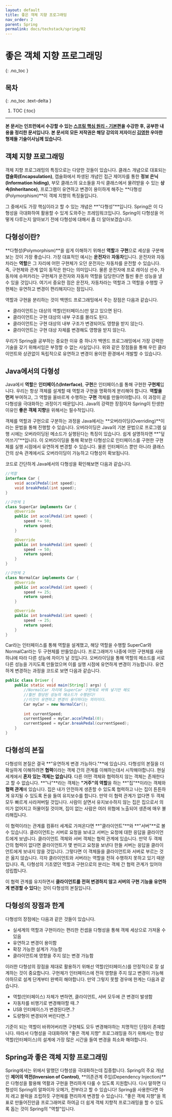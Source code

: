 ```yaml
---
layout: default
title: 좋은 객체 지향 프로그래밍
nav_order: 2
parent: Spring
permalink: docs/techstack/spring/02
---
```


# 좋은 객체 지향 프로그래밍   
{: .no_toc }

## 목차
{: .no_toc .text-delta }

1. TOC
{:toc}

---

**본 문서는 인프런에서 수강할 수 있는 [스프링 핵심 원리 - 기본편](https://inflearn.com/course/스프링-핵심-원리-기본편)을 수강한 후, 공부한 내용을 정리한 문서입니다. 본 문서의 모든 저작권은 해당 강의의 저자이신 [김영한](https://inflearn.com/users/@yh) 우아한형제들 기술이사님께 있습니다.**

## 객체 지향 프로그래밍
객체 지향 프로그래밍의 특징으로는 다양한 것들이 있습니다. 클래스 개념으로 대표되는 **캡슐화(Encapsulation)**, 캡슐화에서 파생된 개념인 접근 제어자를 통한 **정보 은닉(Information hiding)**, 부모 클래스의 요소들을 자식 클래스에서 물려받을 수 있는 **상속(Inheritance)**, 프로그램이 유연하고 변경이 용이하게 해주는 **다형성(Polymorphism)**이 객체 지향의 특징들입니다.

그 중에서도 가장 핵심이라고 할 수 있는 개념은 **"다형성"**입니다. Spring은 이 다형성을 극대화하여 활용할 수 있게 도와주는 프레임워크입니다. Spring이 다형성을 어떻게 다루는지 알아보기 전에 다형성에 대해서 좀 더 알아보겠습니다.

## 다형성이란?
**다형성(Polymorphism)**을 쉽게 이해하기 위해선 **역할**과 **구현**으로 세상을 구분해보는 것이 가장 좋습니다. 가장 대표적인 예시는 **운전자**와 **자동차**입니다. 운전자와 자동차라는 **역할**은 그 자리에 어떤 구현체가 오던 운전자는 자동차를 운전할 수 있습니다. 즉, 구현체와 관계 없이 동작은 한다는 의미입니다. 물론 운전자에 프로 레이싱 선수, 자동차에 슈퍼카라는 구현체가 운전자와 자동차 역할을 담당한다면 훨씬 좋은 성능을 낼 수 있을 것입니다. 여기서 중요한 점은 운전자, 자동차라는 역할과 그 역할을 수행할 구현체는 유연하고 변경이 편리해지다는 점입니다.

역할과 구현을 분리하는 것이 백엔드 프로그래밍에서 주는 장점은 다음과 같습니다.

* 클라이언트는 대상의 역할(인터페이스)만 알고 있으면 된다.
* 클라이언트는 구현 대상의 내부 구조를 몰라도 된다.
* 클라이언트는 구현 대상의 내부 구조가 변경되어도 영향을 받지 않는다.
* 클라이언트는 구현 대상 자체를 변경해도 영향을 받지 않는다.

우리가 Spring을 공부하는 중요한 이유 중 하나가 백엔드 프로그래밍에서 가장 강력한 기술을 갖기 위해서임은 부정할 수 없는 사실입니다. 위와 같은 장점들을 통해 우린 클라이언트와 상관없이 독립적으로 유연하고 변경이 용이한 환경에서 개발할 수 있습니다.

## Java에서의 다형성
Java에서 **역할**은 **인터페이스(Interface)**, **구현**은 인터페이스를 통해 구현한 **구현체**입니다. 우리는 항상 객체를 설계할 때 역할과 구현을 명확하게 분리해야 합니다. **역할을 먼저** 부여하고, 그 역할을 올바르게 수행하는 **구현** 객체를 만들어야합니다. 이 과정이 곧 다형성을 극대화하는 과정이기 때문입니다. Java의 강력한 장점이자 Spring이 탄생한 이유인 **좋은 객체 지향**을 위해서는 필수적입니다.

객체를 역할과 구현으로 구분하는 과정을 Java에서는 **오버라이딩(Overriding)**이라는 문법을 통해 진행할 수 있습니다. 오버라이딩은 Java의 기본 문법으로 프로그램 실행 시에는 오버라이딩된 메소드가 실행된다는 특징이 있습니다. 쉽게 설명하자면 **"덮어쓰기"**입니다. 이 오버라이딩을 통해 확보한 다형성으로 인터페이스를 구현한 구현체를 실행 시점에서 유연하게 변경할 수 있습니다. 물론 인터페이스 뿐만 아니라 클래스 간의 상속 관계에서도 오버라이딩이 가능하고 다형성이 확보됩니다.

코드로 간단하게 Java에서의 다형성을 확인해보면 다음과 같습니다.

```java
//역할
interface Car {
    void accelPedal(int speed);
    void breakPedal(int speed);
}

//구현체 1
class SuperCar implements Car {
    @Override
    public int accelPedal(int speed) {
        speed += 50;
        return speed;
    }

    @Override
    public int breakPedal(int speed) {
        speed -= 50;
        return speed;
    }
}

//구현체 2
class NormalCar implements Car {
    @Override
    public int accelPedal(int speed) {
        speed += 25;
        return speed;
    }

    @Override
    public int breakPedal(int speed) {
        speed -= 25;
        return speed;
    }
}
```

Car라는 인터페이스를 통해 역할을 설계했고, 해당 역할을 수행할 SuperCar와 NormalCar라는 두 구현체를 만들었습니다. 프로그래머가 나중에 어떤 구현체를 사용하냐에 따라 다른 성능에 차이가 날 것입니다. 오버라이딩을 통해 역할의 메소드를 서로 다른 성능을 가지도록 만들었으며 이를 실행 시점에 유연하게 변경이 가능합니다. 유연하게 변경하는 과정을 코드로 보면 다음과 같습니다.

```java
public class Driver {
    public static void main(String[] args) {
        //NormalCar 자리에 SuperCar 구현체로 바꿔 넣기만 해도
        //훨씬 향상된 성능의 메소드가 수행된다!
        //이것이 유연하고 변경이 용이하다는 의미이다.
        Car myCar = new NormalCar();
        
        int currentSpeed;
        currentSpeed = myCar.accelPedal(0);
        currentSpeed = myCar.breakPedal(currentSpeed);
    }
}
```

## 다형성의 본질
다형성의 본질은 결국 **"유연하게 변경 가능하다."**에 있습니다. 다형성의 본질을 더 확실하게 이해하려면 **협력**이라는 객체 간의 관계를 이해하는데서 시작해야합니다. 현실 세계에서 **혼자 있는 객체는 없습니다**. 다른 어떤 객체와 협력하지 않는 객체는 존재한다고 할 수 없습니다. **"나"**라는 객체는 **"거주"의 역할**을 하는 **"집"**이라는 객체와 **협력 관계**에 있습니다. 집은 내가 안전하게 생존할 수 있도록 협력하고 나는 집이 튼튼하게 유지될 수 있도록 돈을 들여 유지보수를 합니다. 만약 이 협력 관계가 없다면 두 객체 모두 빠르게 사라져버릴 것입니다. 사람이 살면서 유지보수하지 않는 집은 집으로서 의미가 없어지고 허물어질 것이며, 집이 없는 사람은 여러 위협에 노출되어 생존에 매우 불리해집니다.

이 협력이라는 관계를 컴퓨터 세계로 가져온다면 **"클라이언트"**와 **"서버"**로 볼 수 있습니다. 클라이언트는 서버로 요청을 보내고 서버는 요청에 대한 응답을 클라이언트에게 보냅니다. 클라이언트 객체와 서버 객체는 협력 관계에 있습니다. 만약 두 객체 간의 협력이 없다면 클라이언트가 몇 번이고 요청을 보낸다 한들 서버는 응답을 클라이언트에게 보내지 않을 것입니다. 그렇다면 이 객체들을 클라이언트와 서버로 부르는 것은 옳지 않습니다. 각자 클라이언트와 서버라는 역할을 전혀 수행하지 못하고 있기 때문입니다. 즉, 다형성의 기초였던 역할과 구현으로의 분리는 객체 간 협력 관계가 있어야 성립합니다.

이 협력 관계를 유지하면서 **클라이언트를 전혀 변경하지 않고 서버의 구현 기능을 유연하게 변경할 수 있다**는 것이 다형성의 본질입니다.

## 다형성의 장점과 한계
다형성의 장점에는 다음과 같은 것들이 있습니다.

* 실세계의 역할과 구현이라는 편리한 컨셉을 다형성을 통해 객체 세상으로 가져올 수 있음
* 유연하고 변경이 용이함
* 확장 가능한 설계가 가능함
* 클라이언트에 영향을 주지 않는 변경 가능함

이러한 다형성의 장점을 제대로 활용하기 위해선 역할(인터페이스)를 안정적으로 잘 설계하는 것이 중요합니다. 구현체가 인터페이스에 전혀 영향을 주지 않고 변경이 가능해야하므로 설계 단계부터 완벽히 해야합니다. 만약 그렇지 못할 경우에 한계는 다음과 같습니다.

* 역할(인터페이스) 자체가 변하면, 클라이언트, 서버 모두에 큰 변경이 발생함
* 자동차를 비행기로 변경해야할 때..?
* USB 인터페이스가 변경된다면..?
* 도량형이 변경되어 버린다면..?

기준이 되는 역할이 바뀌어버리면 구현체도 모두 변경해야하는 치명적인 단점이 존재합니다. 따라서 다형성을 극대화하여 "좋은 객체 지향" 프로그래밍을 하기 위해서는 항상 역할(인터페이스)의 설계에 가장 많은 시간을 들여 변경을 최소화 해야합니다.

## Spring과 좋은 객체 지향 프로그래밍
Spring에서는 위에서 말했던 다형성을 극대화하는데 집중합니다. Spring의 주요 개념인 **제어의 역전(Inversion of Control)**, **의존관계 주입(Dependency Injection)**은 다형성을 활용해 역활과 구현을 편리하게 다룰 수 있도록 지원합니다. 다시 말하면 다형성이 Spring의 알파이자 오메가, 전부라고 할 수 있습니다! Spring을 사용한다면 마치 레고 블럭을 조립하듯 구현체를 편리하게 변경할 수 있습니다. "좋은 객체 지향"을 목표로 만들어진만큼 프로그래머로 하여금 더 쉽게 객체 지향적 프로그래밍을 할 수 있도록 돕는 것이 Spring의 "역할"입니다.